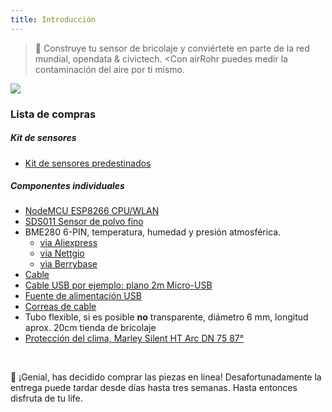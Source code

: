```yaml
---
title: Introducción
---
```

> 🚧 Construye tu sensor de bricolaje y conviértete en parte de la red mundial, opendata & civictech. <Con airRohr puedes medir la contaminación del aire por ti mismo.

<img src="../docs/airrohr/particulate-matter-air-quality-sensor-kit.jpeg"/>

### Lista de compras
##### Kit de sensores
* [Kit de sensores predestinados](https://nettigo.eu/products/luftdaten-org-pl-kit-sds011-bme280)

##### Componentes individuales
* [NodeMCU ESP8266 CPU/WLAN](https://www.aliexpress.com/wholesale?groupsort=1&SortType=price_asc&SearchText=nodemcu+v3+esp8266+ch340)
* [SDS011 Sensor de polvo fino](http://www.aliexpress.com/wholesale?groupsort=1&SortType=price_asc&SearchText=sds011) 
* BME280 6-PIN, temperatura, humedad y presión atmosférica.
  - [via Aliexpress](https://www.aliexpress.com/wholesale?catId=0&initiative_id=SB_20200308040440&SearchText=bme280+-5V+%2B3.3V)
  - [via Nettgio](https://nettigo.eu/products/module-pressure-humidity-and-temperature-sensor-bosch-bme280)
  - [via Berrybase](https://www.berrybase.de/bauelemente/sensoren-module/feuchtigkeit/bme680-breakout-board-4in1-sensor-f-252-r-temperatur-luftfeuchtigkeit-luftdruck-und-luftg-252-t)
* [Cable](http://www.aliexpress.com/wholesale?groupsort=1&SortType=price_asc&SearchText=Dupont+cable+20cm+female-female)
* [Cable USB por ejemplo: plano 2m Micro-USB](https://www.aliexpress.com/wholesale?catId=0&initiative_id=SB_20200308040708&SearchText=micro+usb+flat+cable+2m)
* [Fuente de alimentación USB](https://www.aliexpress.com/wholesale?catId=0&initiative_id=SB_20200308040834&SearchText=single+micro+usb+eu+power+supply)
* [Correas de cable](https://www.aliexpress.com/wholesale?catId=0&initiative_id=SB_20200308040852&SearchText=cable+straps)
* Tubo flexible, si es posible **no** transparente, diámetro 6 mm, longitud aprox. 20cm tienda de bricolaje
* [Protección del clima, Marley Silent HT Arc DN 75 87°](https://www.bauhaus.info/rohrsysteme/marley-ht-bogen-/p/13625028)

<br>

🙌 ¡Genial, has decidido comprar las piezas en línea! 
Desafortunadamente la entrega puede tardar desde días hasta tres semanas. 
Hasta entonces disfruta de tu life️.